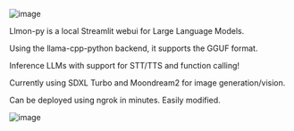 ![image](https://github.com/3eeps/llmon-py/assets/55860052/5603c6b4-6b68-4814-96b1-bd46bff1c78e)

Llmon-py is a local Streamlit webui for Large Language Models.

Using the llama-cpp-python backend, it supports the GGUF format. 

Inference LLMs with support for STT/TTS and function calling!

Currently using SDXL Turbo and Moondream2 for image generation/vision.

Can be deployed using ngrok in minutes. Easily modified.

![image](https://github.com/3eeps/llmon-py/assets/55860052/2f070167-7d76-4c16-9a21-246d2154b6d7)

